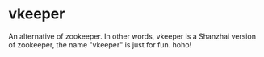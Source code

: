 # vkeeper
An alternative of zookeeper. In other words, vkeeper is a Shanzhai version of zookeeper, the name "vkeeper" is just for fun. hoho!
